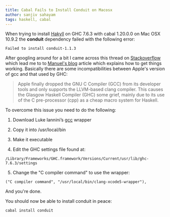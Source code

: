 ```yaml
---
title: Cabal Fails to Install Conduit on Macosx
author: sanjiv sahayam
tags: haskell, cabal
---
```


When trying to install [Hakyll](http://jaspervdj.be/hakyll) on GHC 7.6.3 with cabal 1.20.0.0 on Mac OSX 10.9.2 the __conduit__ dependency failed with the following error:

    Failed to install conduit-1.1.3

After googling around for a bit I came across this thread on [Stackoverflow](https://github.com/snoyberg/conduit/issues/147) which lead me to to [Manuel's blog](http://justtesting.org/post/64947952690/the-glasgow-haskell-compiler-ghc-on-os-x-10-9) article which explains how to get things working. Basically there are some incompatibilities between Apple's version of gcc and that used by GHC: 

> Apple finally dropped the GNU C Compiler (GCC) from its developer tools and only supports the LLVM-based clang compiler. This causes the Glasgow Haskell Compiler (GHC) some grief, mainly due to its use of the C pre-processor (cpp) as a cheap macro system for Haskell.


To overcome this issue you need to do the following:

1. Download Luke Iannini’s [gcc](http://www.cse.unsw.edu.au/~chak/haskell/clang-xcode5-wrapper) wrapper

2. Copy it into /usr/local/bin 

3. Make it executable

4. Edit the GHC settings file found at: 

```
/Library/Frameworks/GHC.framework/Versions/Current/usr/lib/ghc-7.6.3/settings
```


5. Change the "C compiler command" to use the wrapper:

```
("C compiler command", "/usr/local/bin/clang-xcode5-wrapper"),
```

And you're done.

You should now be able to install conduit in peace:

    cabal install conduit
